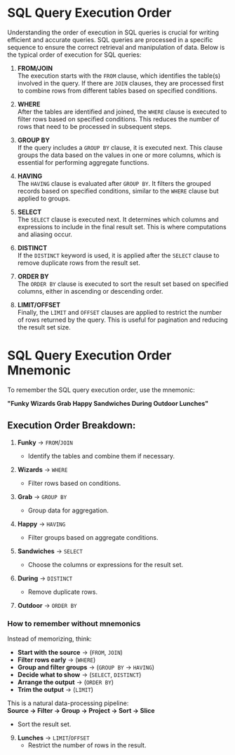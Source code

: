 # SQL Query Execution Order

Understanding the order of execution in SQL queries is crucial for writing efficient and accurate queries. SQL queries are processed in a specific sequence to ensure the correct retrieval and manipulation of data. Below is the typical order of execution for SQL queries:

1. **FROM/JOIN**  
   The execution starts with the `FROM` clause, which identifies the table(s) involved in the query. If there are `JOIN` clauses, they are processed first to combine rows from different tables based on specified conditions.

2. **WHERE**  
   After the tables are identified and joined, the `WHERE` clause is executed to filter rows based on specified conditions. This reduces the number of rows that need to be processed in subsequent steps.

3. **GROUP BY**  
   If the query includes a `GROUP BY` clause, it is executed next. This clause groups the data based on the values in one or more columns, which is essential for performing aggregate functions.

4. **HAVING**  
   The `HAVING` clause is evaluated after `GROUP BY`. It filters the grouped records based on specified conditions, similar to the `WHERE` clause but applied to groups.

5. **SELECT**  
   The `SELECT` clause is executed next. It determines which columns and expressions to include in the final result set. This is where computations and aliasing occur.

6. **DISTINCT**  
   If the `DISTINCT` keyword is used, it is applied after the `SELECT` clause to remove duplicate rows from the result set.

7. **ORDER BY**  
   The `ORDER BY` clause is executed to sort the result set based on specified columns, either in ascending or descending order.

8. **LIMIT/OFFSET**  
   Finally, the `LIMIT` and `OFFSET` clauses are applied to restrict the number of rows returned by the query. This is useful for pagination and reducing the result set size.

# SQL Query Execution Order Mnemonic

To remember the SQL query execution order, use the mnemonic:

**"Funky Wizards Grab Happy Sandwiches During Outdoor Lunches"**

## Execution Order Breakdown:

1. **Funky** → `FROM`/`JOIN`  
   - Identify the tables and combine them if necessary.

2. **Wizards** → `WHERE`  
   - Filter rows based on conditions.

3. **Grab** → `GROUP BY`  
   - Group data for aggregation.

4. **Happy** → `HAVING`  
   - Filter groups based on aggregate conditions.

5. **Sandwiches** → `SELECT`  
   - Choose the columns or expressions for the result set.

6. **During** → `DISTINCT`  
   - Remove duplicate rows.

7. **Outdoor** → `ORDER BY`

### How to **remember without mnemonics**

Instead of memorizing, think:

- **Start with the source** → (`FROM`, `JOIN`)
- **Filter rows early** → (`WHERE`)
- **Group and filter groups** → (`GROUP BY` → `HAVING`)
- **Decide what to show** → (`SELECT`, `DISTINCT`)
- **Arrange the output** → (`ORDER BY`)
- **Trim the output** → (`LIMIT`)

This is a natural data-processing pipeline:  
**Source → Filter → Group → Project → Sort → Slice**

   - Sort the result set.

9. **Lunches** → `LIMIT`/`OFFSET`  
   - Restrict the number of rows in the result.
